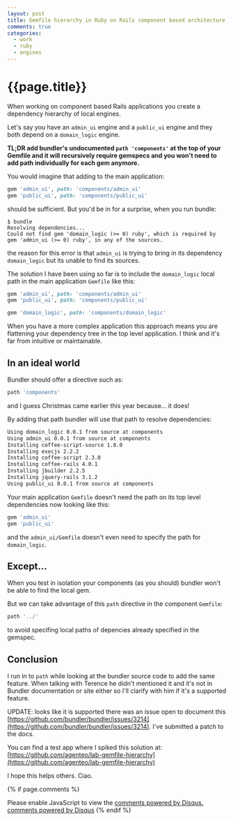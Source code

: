```yaml
---
layout: post
title: Gemfile hierarchy in Ruby on Rails component based architecture
comments: true
categories:
  - work
  - ruby
  - engines
---
```


# {{page.title}}

When working on component based Rails applications you create a dependency hierarchy of local engines.

Let's say you have an `admin_ui` engine and a `public_ui` engine and they both depend on a `domain_logic` engine.

**TL;DR add bundler's undocumented `path 'components'` at the top of your Gemfile and it will recursively require gemspecs and you won't need to add path individually for each gem anymore.**

You would imagine that adding to the main application:

~~~ruby
gem 'admin_ui', path: 'components/admin_ui'
gem 'public_ui', path: 'components/public_ui'
~~~

should be sufficient. But you'd be in for a surprise, when you run bundle:

~~~
$ bundle
Resolving dependencies...
Could not find gem 'domain_logic (>= 0) ruby', which is required by gem 'admin_ui (>= 0) ruby', in any of the sources.
~~~

the reason for this error is that `admin_ui` is trying to bring in its dependency `domain_logic` but its unable to find its sources.

The solution I have been using so far is to include the `domain_logic` local path in the main application `Gemfile` like this:

~~~ruby
gem 'admin_ui', path: 'components/admin_ui'
gem 'public_ui', path: 'components/public_ui'

gem 'domain_logic', path: 'components/domain_logic'
~~~

When you have a more complex application this approach means you are flattening your dependency tree in the top level application. I think and it's far from intuitive or maintainable.

## In an ideal world

Bundler should offer a directive such as:

~~~ruby
path 'components'
~~~

and I guess Christmas came earlier this year because... it does!

By adding that path bundler will use that path to resolve dependencies:

~~~bash
Using domain_logic 0.0.1 from source at components
Using admin_ui 0.0.1 from source at components
Installing coffee-script-source 1.8.0
Installing execjs 2.2.2
Installing coffee-script 2.3.0
Installing coffee-rails 4.0.1
Installing jbuilder 2.2.5
Installing jquery-rails 3.1.2
Using public_ui 0.0.1 from source at components
~~~

Your main application `Gemfile` doesn't need the path on its top level dependencies now looking like this:

~~~ruby
gem 'admin_ui'
gem 'public_ui'
~~~

and the `admin_ui/Gemfile` doesn't even need to specify the path for `domain_logic`.


## Except...

When you test in isolation your components (as you should) bundler won't be able to find the local gem.

But we can take advantage of this `path` directive in the component `Gemfile`:

~~~ruby
path '../'
~~~

to avoid specifing local paths of depencies already specified in the gemspec.

## Conclusion

I run in to `path` while looking at the bundler source code to add the same feature. When talking with Terence he didn't mentioned it and it's not in Bundler documentation or site either so I'll clarify with him if it's a supported feature.

UPDATE: looks like it is supported there was an issue open to document this [https://github.com/bundler/bundler/issues/3214](https://github.com/bundler/bundler/issues/3214). I've submitted a patch to the docs.

You can find a test app where I spiked this solution at: [https://github.com/agenteo/lab-gemfile-hierarchy](https://github.com/agenteo/lab-gemfile-hierarchy)

I hope this helps others. Ciao.

{% if page.comments %}
  <div id="disqus_thread"></div>
  <script type="text/javascript">
      /* * * CONFIGURATION VARIABLES: EDIT BEFORE PASTING INTO YOUR WEBPAGE * * */
      var disqus_shortname = 'enricoteotti'; // required: replace example with your forum shortname

      /* * * DON'T EDIT BELOW THIS LINE * * */
      (function() {
          var dsq = document.createElement('script'); dsq.type = 'text/javascript'; dsq.async = true;
          dsq.src = '//' + disqus_shortname + '.disqus.com/embed.js';
          (document.getElementsByTagName('head')[0] || document.getElementsByTagName('body')[0]).appendChild(dsq);
      })();
  </script>
  <noscript>Please enable JavaScript to view the <a href="http://disqus.com/?ref_noscript">comments powered by Disqus.</a></noscript>
  <a href="http://disqus.com" class="dsq-brlink">comments powered by <span class="logo-disqus">Disqus</span></a>
{% endif %}
